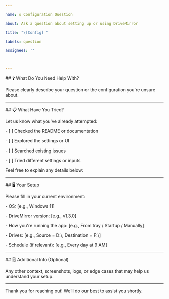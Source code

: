 ```yaml
---

name: ⚙️ Configuration Question

about: Ask a question about setting up or using DriveMirror

title: "\[Config] "

labels: question

assignees: ''



---
```




\## ❓ What Do You Need Help With?



Please clearly describe your question or the configuration you're unsure about.



---



\## 📋 What Have You Tried?



Let us know what you've already attempted:



\- \[ ] Checked the README or documentation

\- \[ ] Explored the settings or UI

\- \[ ] Searched existing issues

\- \[ ] Tried different settings or inputs



Feel free to explain any details below:



---



\## 🖥️ Your Setup



Please fill in your current environment:



\- OS: \[e.g., Windows 11]

\- DriveMirror version: \[e.g., v1.3.0]

\- How you're running the app: \[e.g., From tray / Startup / Manually]

\- Drives: \[e.g., Source = D:\\, Destination = F:\\]

\- Schedule (if relevant): \[e.g., Every day at 9 AM]



---



\## 🗒️ Additional Info (Optional)



Any other context, screenshots, logs, or edge cases that may help us understand your setup.



---



Thank you for reaching out! We’ll do our best to assist you shortly.



